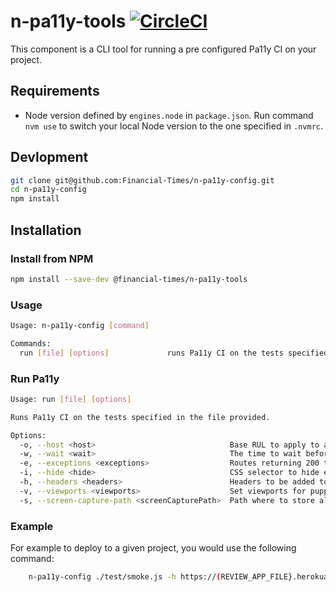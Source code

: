 # n-pa11y-tools [![CircleCI](https://circleci.com/gh/Financial-Times/n-pa11y-tools.svg?style=svg&circle-token=33bcf2eb98fe2e875cc66de93d7e4a50369c952d)](https://circleci.com/gh/Financial-Times/n-pa11y-tools)

This component is a CLI tool for running a pre configured Pa11y CI on your project.

## Requirements

- Node version defined by `engines.node` in `package.json`. Run command `nvm use` to switch your local Node version to the one specified in `.nvmrc`.

## Devlopment

```sh
git clone git@github.com:Financial-Times/n-pa11y-config.git
cd n-pa11y-config
npm install
```

## Installation

### Install from NPM

```sh
npm install --save-dev @financial-times/n-pa11y-tools
```

### Usage

```sh
Usage: n-pa11y-config [command]

Commands:
  run [file] [options]             runs Pa11y CI on the tests specified in the file provided

```

### Run Pa11y

```sh
Usage: run [file] [options]

Runs Pa11y CI on the tests specified in the file provided.

Options:
  -o, --host <host>                              Base RUL to apply to all test routes
  -w, --wait <wait>                              The time to wait before running tests in milliseconds
  -e, --exceptions <exceptions>                  Routes returning 200 that should not be tested
  -i, --hide <hide>                              CSS selector to hide elements from testing, selectors can be comma separated
  -h, --headers <headers>                        Headers to be added to every test route. This is a comma separated key value list (key1=value1,key2=value2)
  -v, --viewports <viewports>                    Set viewports for puppeteer (`w1024h768,w375h667`)
  -s, --screen-capture-path <screenCapturePath>  Path where to store all the screenshots generated by Pa11y (default: `/pa11y_screenCapture`)
```

### Example

For example to deploy to a given project, you would use the following command:

```sh
	n-pa11y-config ./test/smoke.js -h https://(REVIEW_APP_FILE}.herokuapp.com
```
